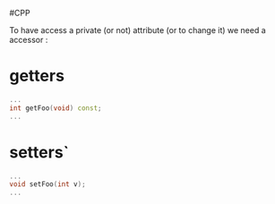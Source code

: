 #CPP 

To have access a private (or not) attribute (or to change it) we need a accessor :
# getters 
```CPP
...
int getFoo(void) const;
...
```

# setters`
```CPP
...
void setFoo(int v);
...

```
